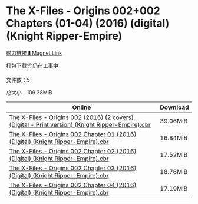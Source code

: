 # The X-Files - Origins 002+002 Chapters (01-04) (2016) (digital) (Knight Ripper-Empire)

[磁力链接⬇Magnet Link](magnet:?xt=urn:btih:4551dd454dbdcbb2617e28f24128724b71febec7&dn=The%20X-Files%20-%20Origins%20002%2B002%20Chapters%20%2801-04%29%20%282016%29%20%28digital%29%20%28Knight%20Ripper-Empire%29)

打包下载📦仍在工事中

文件数：5

总大小：109.38MiB

Online | Download
--- | ---
[The X-Files - Origins 002 (2016) (2 covers) (Digital - Print version) (Knight Ripper-Empire).cbr](https://github.com/alicewish/markdown/blob/master/comic/X-Files-Origins-002-2016-2-covers-Digital-Print-version-Knight-Ripper-Empire-cbr.md) | 39.06MiB
[The X-Files - Origins 002 Chapter 01 (2016) (Digital) (Knight Ripper-Empire).cbr](https://github.com/alicewish/markdown/blob/master/comic/X-Files-Origins-002-Chapter-01-2016-Digital-Knight-Ripper-Empire-cbr.md) | 16.84MiB
[The X-Files - Origins 002 Chapter 02 (2016) (Digital) (Knight Ripper-Empire).cbr](https://github.com/alicewish/markdown/blob/master/comic/X-Files-Origins-002-Chapter-02-2016-Digital-Knight-Ripper-Empire-cbr.md) | 17.52MiB
[The X-Files - Origins 002 Chapter 03 (2016) (Digital) (Knight Ripper-Empire).cbr](https://github.com/alicewish/markdown/blob/master/comic/X-Files-Origins-002-Chapter-03-2016-Digital-Knight-Ripper-Empire-cbr.md) | 18.76MiB
[The X-Files - Origins 002 Chapter 04 (2016) (Digital) (Knight Ripper-Empire).cbr](https://github.com/alicewish/markdown/blob/master/comic/X-Files-Origins-002-Chapter-04-2016-Digital-Knight-Ripper-Empire-cbr.md) | 17.19MiB